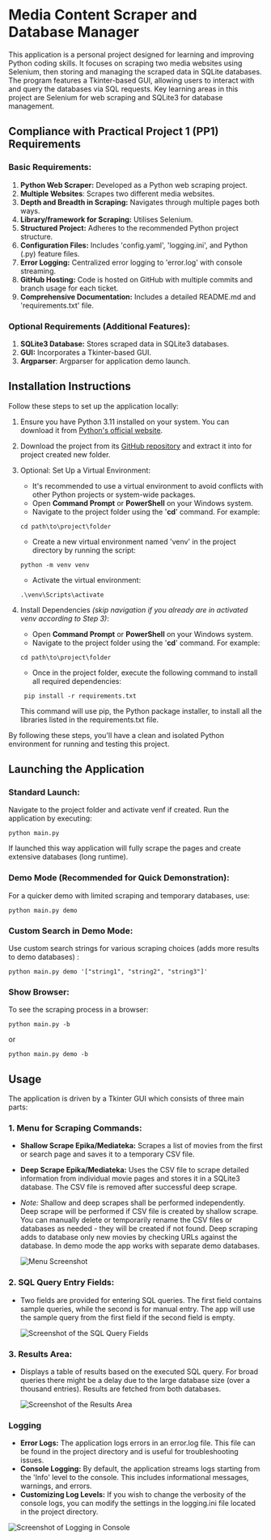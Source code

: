 # Media Content Scraper and Database Manager

This application is a personal project designed for learning and improving Python
coding skills. It focuses on scraping two media websites using Selenium, then storing
and managing the scraped data in SQLite databases. The program features a Tkinter-based
GUI, allowing users to interact with and query the databases via SQL requests. Key
learning areas in this project are Selenium for web scraping and SQLite3 for database
management.

## Compliance with Practical Project 1 (PP1) Requirements

### Basic Requirements:

1. **Python Web Scraper:** Developed as a Python web scraping project.
1. **Multiple Websites**: Scrapes two different media websites.
1. **Depth and Breadth in Scraping:** Navigates through multiple pages both ways.
1. **Library/framework for Scraping:** Utilises Selenium.
1. **Structured Project:** Adheres to the recommended Python project structure.
1. **Configuration Files:** Includes 'config.yaml', 'logging.ini', and Python (.py) feature files.
1. **Error Logging:** Centralized error logging to 'error.log' with console streaming.
1. **GitHub Hosting:** Code is hosted on GitHub with multiple commits and branch usage for each ticket.
1. **Comprehensive Documentation:** Includes a detailed README.md and 'requirements.txt' file.

### Optional Requirements (Additional Features):

1. **SQLite3 Database:** Stores scraped data in SQLite3 databases.
1. **GUI:** Incorporates a Tkinter-based GUI.
1. **Argparser**:  Argparser for application demo launch.

## Installation Instructions

Follow these steps to set up the application locally:

1. Ensure you have Python 3.11 installed on your system. You can download it from
[Python's official website](https://www.python.org/downloads/).
1. Download the project from its [GitHub repository](https://github.com/Tomas4python/media_sql)
and extract it into for project created new folder.
1. Optional: Set Up a Virtual Environment:
   - It's recommended to use a virtual environment to avoid conflicts with
   other Python projects or system-wide packages.
   - Open **Command Prompt** or **PowerShell** on your Windows system.
   - Navigate to the project folder using the '**cd**' command. For example:
   ```
   cd path\to\project\folder
   ``` 
   - Create a new virtual environment named 'venv' in the project directory by running the script:

   ```
   python -m venv venv
   ```

   - Activate the virtual environment:

   ```
   .\venv\Scripts\activate
   ```

1. Install Dependencies *(skip navigation if you already are in activated venv according to Step 3)*:
   - Open **Command Prompt** or **PowerShell** on your Windows system.
   - Navigate to the project folder using the '**cd**' command. For example:

   ```
   cd path\to\project\folder
   ```

   - Once in the project folder, execute the following command to install all required dependencies:

   ```
    pip install -r requirements.txt
   ```

   This command will use pip, the Python package installer, to install all the libraries
listed in the requirements.txt file.

By following these steps, you'll have a clean and isolated Python environment for running
and testing this project.

## Launching the Application

### Standard Launch:

Navigate to the project folder and activate venf if created. 
Run the application by executing:
```
python main.py
```
If launched this way application will fully scrape the pages and create extensive databases (long runtime).

### Demo Mode (Recommended for Quick Demonstration):

For a quicker demo with limited scraping and temporary databases, use:
```
python main.py demo
```

### Custom Search in Demo Mode:

Use custom search strings for various scraping choices (adds more results to demo databases) :
```
python main.py demo '["string1", "string2", "string3"]'
```

### Show Browser:

To see the scraping process in a browser:
```
python main.py -b
```
or
```
python main.py demo -b
```

## Usage
The application is driven by a Tkinter GUI which consists of three main parts:

### 1. Menu for Scraping Commands:  
- **Shallow Scrape Epika/Mediateka:** Scrapes a list of movies from the first or search page and
saves it to a temporary CSV file.
- **Deep Scrape Epika/Mediateka:** Uses the CSV file to scrape detailed information from individual
movie pages and stores it in a SQLite3 database. The CSV file is removed after successful deep scrape.
- *Note:* Shallow and deep scrapes shall be performed independently. Deep scrape will be performed
if CSV file is created by shallow scrape. You can manually delete or temporarily rename the CSV files
or databases as needed - they will be created if not found. Deep scraping adds to database only new
movies by checking URLs against the database. In demo mode the app works with separate demo databases.  

   ![Menu Screenshot](images/menu.png)

### 2. SQL Query Entry Fields:
- Two fields are provided for entering SQL queries. The first field contains sample queries, while the
second is for manual entry. The app will use the sample query from the first field if the second
field is empty.  

   ![Screenshot of the SQL Query Fields](images/sql_query.png)

### 3. Results Area:  
- Displays a table of results based on the executed SQL query. For broad queries there might be a
delay due to the large database size (over a thousand entries). Results are fetched from both databases.
 
   ![Screenshot of the Results Area](images/results.png)

### Logging
- **Error Logs:** The application logs errors in an error.log file. This file can be found in the project
directory and is useful for troubleshooting issues.
- **Console Logging:** By default, the application streams logs starting from the 'Info' level to the console.
This includes informational messages, warnings, and errors.
- **Customizing Log Levels:** If you wish to change the verbosity of the console logs, you can modify the
settings in the logging.ini file located in the project directory.

![Screenshot of Logging in Console](images/logging.png)

